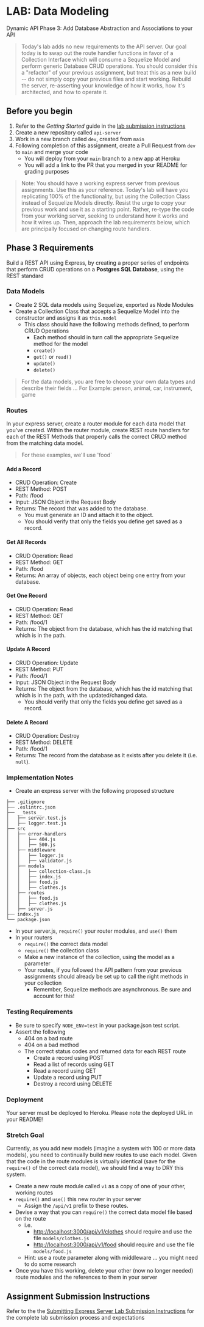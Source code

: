 # LAB: Data Modeling

Dynamic API Phase 3: Add Database Abstraction and Associations to your API

> Today's lab adds no new requirements to the API server. Our goal today is to swap out the route handler functions in favor of a Collection Interface which will consume a Sequelize Model and perform generic Database CRUD operations. You should consider this a "refactor" of your previous assignment, but treat this as a new build -- do not simply copy your previous files and start working. Rebuild the server, re-asserting your knowledge of how it works, how it's architected, and how to operate it.

## Before you begin

1. Refer to the *Getting Started* guide  in the [lab submission instructions](../../../reference/submission-instructions/labs/README.md)
1. Create a new repository called `api-server`
1. Work in a new branch called `dev`, created from `main`
1. Following completion of this assignment, create a Pull Request from `dev` to `main` and merge your code
   - You will deploy from your `main` branch to a new app at Heroku
   - You will add a link to the PR that you merged in your README for grading purposes

> Note: You should have a working express server from previous assignments. Use this as your reference. Today's lab will have you replicating 100% of the functionality, but using the Collection Class instead of Sequelize Models directly. Resist the urge to copy your previous work and use it as a starting point. Rather, re-type the code from your working server, seeking to understand how it works and how it wires up. Then, approach the lab requirements below, which are principally focused on changing route handlers.

## Phase 3 Requirements

Build a REST API using Express, by creating a proper series of endpoints that perform CRUD operations on a **Postgres SQL Database**, using the REST standard

### Data Models

- Create 2 SQL data models using Sequelize, exported as Node Modules
- Create a Collection Class that accepts a Sequelize Model into the constructor and assigns it as `this.model`
  - This class should have the following methods defined, to perform CRUD Operations
    - Each method should in turn call the appropriate Sequelize method for the model
    - `create()`
    - `get()` or `read()`
    - `update()`
    - `delete()`

> For the data models, you are free to choose your own data types and describe their fields ... For Example: person, animal, car, instrument, game

### Routes

In your express server, create a router module for each data model that you've created. Within the router module, create REST route handlers for each of the REST Methods that properly calls the correct CRUD method from the matching data model.

> For these examples, we'll use 'food`

#### Add a Record

- CRUD Operation: Create
- REST Method: POST
- Path: /food
- Input: JSON Object in the Request Body
- Returns: The record that was added to the database.
  - You must generate an ID and attach it to the object.
  - You should verify that only the fields you define get saved as a record.

#### Get All Records

- CRUD Operation: Read
- REST Method: GET
- Path: /food
- Returns: An array of objects, each object being one entry from your database.

#### Get One Record

- CRUD Operation: Read
- REST Method: GET
- Path: /food/1
- Returns: The object from the database, which has the id matching that which is in the path.

#### Update A Record

- CRUD Operation: Update
- REST Method: PUT
- Path: /food/1
- Input: JSON Object in the Request Body
- Returns: The object from the database, which has the id matching that which is in the path, with the updated/changed data.
  - You should verify that only the fields you define get saved as a record.

#### Delete A Record

- CRUD Operation: Destroy
- REST Method: DELETE
- Path: /food/1
- Returns: The record from the database as it exists after you delete it (i.e. `null`).

### Implementation Notes

- Create an express server with the following proposed structure

```text
├── .gitignore
├── .eslintrc.json
├── __tests__
│   ├── server.test.js
│   ├── logger.test.js
├── src
│   ├── error-handlers
│   │   ├── 404.js
│   │   ├── 500.js
│   ├── middleware
│   │   ├── logger.js
│   │   ├── validator.js
│   ├── models
│   │   ├── collection-class.js
│   │   ├── index.js
│   │   ├── food.js
│   │   ├── clothes.js
│   ├── routes
│   │   ├── food.js
│   │   ├── clothes.js
│   ├── server.js
├── index.js
└── package.json
```

- In your server.js, `require()` your router modules, and `use()` them
- In your routers
  - `require()` the correct data model
  - `require()` the collection class
  - Make a new instance of the collection, using the model as a parameter
  - Your routes, if you followed the API pattern from your previous assignments should already be set up to call the right methods in your collection
    - Remember, Sequelize methods are asynchronous. Be sure and account for this!

### Testing Requirements

- Be sure to specify `NODE_ENV=test` in your package.json test script.
- Assert the following
  - 404 on a bad route
  - 404 on a bad method
  - The correct status codes and returned data for each REST route
    - Create a record using POST
    - Read a list of records using GET
    - Read a record using GET
    - Update a record using PUT
    - Destroy a record using DELETE

### Deployment

Your server must be deployed to Heroku. Please note the deployed URL in your README!

### Stretch Goal

Currently, as you add new models (imagine a system with 100 or more data models), you need to continually build new routes to use each model. Given that the code in the route modules is virtually identical (save for the `require()` of the correct data model), we should find a way to DRY this system.

- Create a new route module called `v1` as a copy of one of your other, working routes
- `require()` and `use()` this new router in your server
  - Assign the `/api/v1` prefix to these routes.
- Devise a way that you can `require()` the correct data model file based on the route
  - i.e.
    - <http://localhost:3000/api/v1/clothes> should require and use the file `models/clothes.js`
    - <http://localhost:3000/api/v1/food> should require and use the file `models/food.js`
  - Hint: use a route parameter along with middleware ... you might need to do some research
- Once you have this working, delete your other (now no longer needed) route modules and the references to them in your server

## Assignment Submission Instructions

Refer to the the [Submitting Express Server Lab Submission Instructions](../../../reference/submission-instructions/labs/express-servers.md) for the complete lab submission process and expectations
